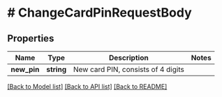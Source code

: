 # # ChangeCardPinRequestBody

## Properties

Name | Type | Description | Notes
------------ | ------------- | ------------- | -------------
**new_pin** | **string** | New card PIN, consists of 4 digits |

[[Back to Model list]](../../README.md#models) [[Back to API list]](../../README.md#endpoints) [[Back to README]](../../README.md)
